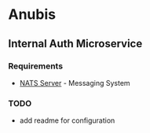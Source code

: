 # Anubis

## Internal Auth Microservice

### Requirements

- [NATS Server](https://nats.io/) - Messaging System

### TODO

- add readme for configuration
